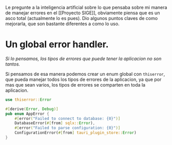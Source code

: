 Le pregunte a la inteligencia artificial sobre lo que pensaba sobre mi manera de manejar errores en el [[Proyecto SIGE]], obviamente piensa que es un asco total (actualmente lo es pues). Dio algunos puntos claves de como mejorarla, que son bastante diferentes a como lo uso.
# Un global error handler.
*Si lo pensamos, los tipos de errores que puede tener la aplicacion no son tantos.*

Si pensamos de esa manera podemos crear un enum global con `thiserror`, que pueda manejar
todos los tipos de errores de la aplicacion, ya que por mas que sean varios, los tipos de errores se comparten en toda la aplicacion.
```rust
use thiserror::Error

#[derive(Error, Debug)]
pub enum AppError {
	#[error("Failed to connect to database: {0}")]
    DatabaseError(#[from] sqlx::Error),
    #[error("Failed to parse configuration: {0}")]
    ConfigurationError(#[from] tauri_plugin_store::Error)
}
```